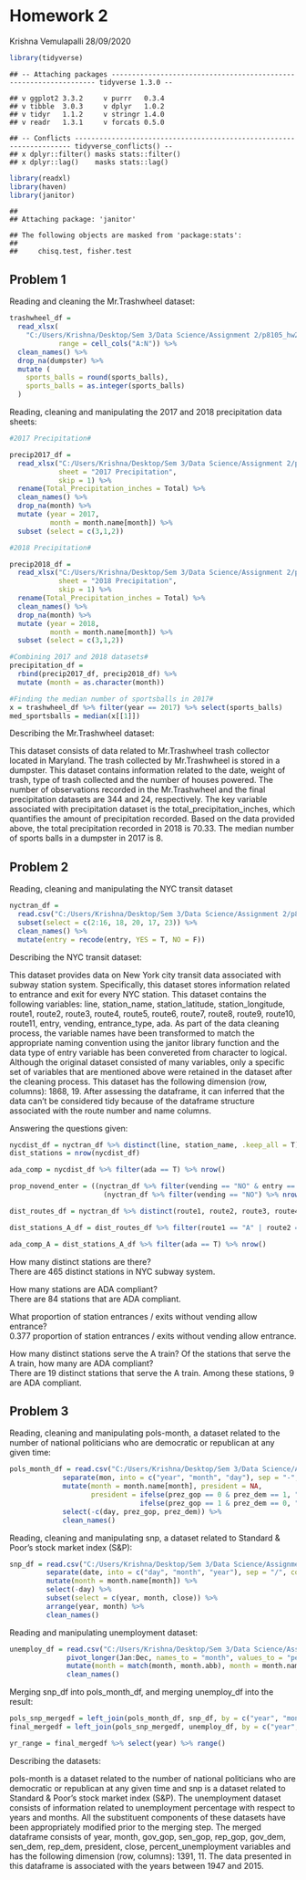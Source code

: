 Homework 2
================
Krishna Vemulapalli
28/09/2020

``` r
library(tidyverse)
```

    ## -- Attaching packages ------------------------------------------------------------------ tidyverse 1.3.0 --

    ## v ggplot2 3.3.2     v purrr   0.3.4
    ## v tibble  3.0.3     v dplyr   1.0.2
    ## v tidyr   1.1.2     v stringr 1.4.0
    ## v readr   1.3.1     v forcats 0.5.0

    ## -- Conflicts --------------------------------------------------------------------- tidyverse_conflicts() --
    ## x dplyr::filter() masks stats::filter()
    ## x dplyr::lag()    masks stats::lag()

``` r
library(readxl)
library(haven)
library(janitor)
```

    ## 
    ## Attaching package: 'janitor'

    ## The following objects are masked from 'package:stats':
    ## 
    ##     chisq.test, fisher.test

## Problem 1

Reading and cleaning the Mr.Trashwheel dataset:

``` r
trashwheel_df = 
  read_xlsx(
    "C:/Users/Krishna/Desktop/Sem 3/Data Science/Assignment 2/p8105_hw2_slv2129/data/Trash-Wheel-Collection-Totals-8-6-19.xlsx", 
            range = cell_cols("A:N")) %>%
  clean_names() %>%
  drop_na(dumpster) %>%
  mutate (
    sports_balls = round(sports_balls),
    sports_balls = as.integer(sports_balls)
  )
```

Reading, cleaning and manipulating the 2017 and 2018 precipitation data
sheets:

``` r
#2017 Precipitation#

precip2017_df = 
  read_xlsx("C:/Users/Krishna/Desktop/Sem 3/Data Science/Assignment 2/p8105_hw2_slv2129/data/Trash-Wheel-Collection-Totals-8-6-19.xlsx",
            sheet = "2017 Precipitation",
            skip = 1) %>%
  rename(Total_Precipitation_inches = Total) %>%
  clean_names() %>%
  drop_na(month) %>%
  mutate (year = 2017,
          month = month.name[month]) %>%
  subset (select = c(3,1,2)) 

#2018 Precipitation#

precip2018_df = 
  read_xlsx("C:/Users/Krishna/Desktop/Sem 3/Data Science/Assignment 2/p8105_hw2_slv2129/data/Trash-Wheel-Collection-Totals-8-6-19.xlsx",
            sheet = "2018 Precipitation",
            skip = 1) %>%
  rename(Total_Precipitation_inches = Total) %>%
  clean_names() %>%
  drop_na(month) %>%
  mutate (year = 2018,
          month = month.name[month]) %>%
  subset (select = c(3,1,2))

#Combining 2017 and 2018 datasets#
precipitation_df = 
  rbind(precip2017_df, precip2018_df) %>%
  mutate (month = as.character(month))

#Finding the median number of sportsballs in 2017#
x = trashwheel_df %>% filter(year == 2017) %>% select(sports_balls)
med_sportsballs = median(x[[1]])
```

Describing the Mr.Trashwheel dataset:

This dataset consists of data related to Mr.Trashwheel trash collector
located in Maryland. The trash collected by Mr.Trashwheel is stored in a
dumpster. This dataset contains information related to the date, weight
of trash, type of trash collected and the number of houses powered. The
number of observations recorded in the Mr.Trashwheel and the final
precipitation datasets are 344 and 24, respectively. The key variable
associated with precipitation dataset is the
total\_precipitation\_inches, which quantifies the amount of
precipitation recorded. Based on the data provided above, the total
precipitation recorded in 2018 is 70.33. The median number of sports
balls in a dumpster in 2017 is 8.

## Problem 2

Reading, cleaning and manipulating the NYC transit dataset

``` r
nyctran_df = 
  read.csv("C:/Users/Krishna/Desktop/Sem 3/Data Science/Assignment 2/p8105_hw2_slv2129/data/NYC_Transit_Subway_Entrance_And_Exit_Data.csv") %>%
  subset(select = c(2:16, 18, 20, 17, 23)) %>%
  clean_names() %>%
  mutate(entry = recode(entry, YES = T, NO = F))
```

Describing the NYC transit dataset:

This dataset provides data on New York city transit data associated with
subway station system. Specifically, this dataset stores information
related to entrance and exit for every NYC station. This dataset
contains the following variables: line, station\_name,
station\_latitude, station\_longitude, route1, route2, route3, route4,
route5, route6, route7, route8, route9, route10, route11, entry,
vending, entrance\_type, ada. As part of the data cleaning process, the
variable names have been transformed to match the appropriate naming
convention using the janitor library function and the data type of entry
variable has been convereted from character to logical. Although the
original dataset consisted of many variables, only a specific set of
variables that are mentioned above were retained in the dataset after
the cleaning process. This dataset has the following dimension (row,
columns): 1868, 19. After assessing the dataframe, it can inferred that
the data can’t be considered tidy because of the dataframe structure
associated with the route number and name columns.

Answering the questions given:

``` r
nycdist_df = nyctran_df %>% distinct(line, station_name, .keep_all = T)
dist_stations = nrow(nycdist_df)

ada_comp = nycdist_df %>% filter(ada == T) %>% nrow()

prop_novend_enter = ((nyctran_df %>% filter(vending == "NO" & entry == T) %>% nrow()) / 
                       (nyctran_df %>% filter(vending == "NO") %>% nrow())) %>% round(3)

dist_routes_df = nyctran_df %>% distinct(route1, route2, route3, route4, route5, route6, route7, route8, route9, route10, route11, .keep_all = T)

dist_stations_A_df = dist_routes_df %>% filter(route1 == "A" | route2 == "A" | route3 == "A" | route4 == "A" | route5 == "A" | route6 == "A" | route7 == "A" | route8 == "A"| route9 == "A" | route10 == "A" | route11 == "A")

ada_comp_A = dist_stations_A_df %>% filter(ada == T) %>% nrow()
```

How many distinct stations are there?  
There are 465 distinct stations in NYC subway system.

How many stations are ADA compliant?  
There are 84 stations that are ADA compliant.

What proportion of station entrances / exits without vending allow
entrance?  
0.377 proportion of station entrances / exits without vending allow
entrance.

How many distinct stations serve the A train? Of the stations that serve
the A train, how many are ADA compliant?  
There are 19 distinct stations that serve the A train. Among these
stations, 9 are ADA compliant.

## Problem 3

Reading, cleaning and manipulating pols-month, a dataset related to the
number of national politicians who are democratic or republican at any
given time:

``` r
pols_month_df = read.csv("C:/Users/Krishna/Desktop/Sem 3/Data Science/Assignment 2/p8105_hw2_slv2129/data/fivethirtyeight_datasets/pols-month.csv") %>% 
             separate(mon, into = c("year", "month", "day"), sep = "-", convert = T) %>%
             mutate(month = month.name[month], president = NA,
                    president = ifelse(prez_gop == 0 & prez_dem == 1, "dem", 
                                ifelse(prez_gop == 1 & prez_dem == 0, "gop", NA))) %>% 
             select(-c(day, prez_gop, prez_dem)) %>%
             clean_names()
```

Reading, cleaning and manipulating snp, a dataset related to Standard &
Poor’s stock market index (S\&P):

``` r
snp_df = read.csv("C:/Users/Krishna/Desktop/Sem 3/Data Science/Assignment 2/p8105_hw2_slv2129/data/fivethirtyeight_datasets/snp.csv") %>% 
         separate(date, into = c("day", "month", "year"), sep = "/", convert = T) %>%
         mutate(month = month.name[month]) %>%
         select(-day) %>%
         subset(select = c(year, month, close)) %>%
         arrange(year, month) %>%
         clean_names() 
```

Reading and manipulating unemployment dataset:

``` r
unemploy_df = read.csv("C:/Users/Krishna/Desktop/Sem 3/Data Science/Assignment 2/p8105_hw2_slv2129/data/fivethirtyeight_datasets/unemployment.csv") %>%
              pivot_longer(Jan:Dec, names_to = "month", values_to = "percent_unemployment") %>%
              mutate(month = match(month, month.abb), month = month.name[month]) %>%
              clean_names()
```

Merging snp\_df into pols\_month\_df, and merging unemploy\_df into the
result:

``` r
pols_snp_mergedf = left_join(pols_month_df, snp_df, by = c("year", "month")) 
final_mergedf = left_join(pols_snp_mergedf, unemploy_df, by = c("year", "month"))

yr_range = final_mergedf %>% select(year) %>% range()
```

Describing the datasets:

pols-month is a dataset related to the number of national politicians
who are democratic or republican at any given time and snp is a dataset
related to Standard & Poor’s stock market index (S\&P). The unemployment
dataset consists of information related to unemployment percentage with
respect to years and months. All the substituent components of these
datasets have been appropriately modified prior to the merging step. The
merged dataframe consists of year, month, gov\_gop, sen\_gop, rep\_gop,
gov\_dem, sen\_dem, rep\_dem, president, close, percent\_unemployment
variables and has the following dimension (row, columns): 1391, 11. The
data presented in this dataframe is associated with the years between
1947 and 2015.
